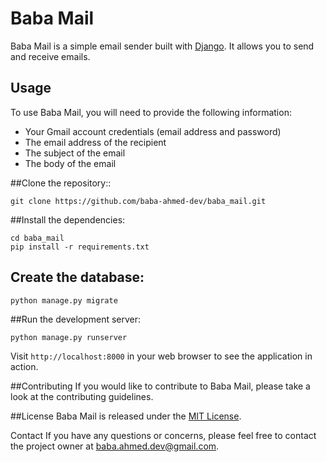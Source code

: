 # Baba Mail

Baba Mail is a simple email sender built with [Django](https://www.djangoproject.com/). It allows you to send and receive emails.

## Usage

To use Baba Mail, you will need to provide the following information:

- Your Gmail account credentials (email address and password)
- The email address of the recipient
- The subject of the email
- The body of the email



##Clone the repository::

```
git clone https://github.com/baba-ahmed-dev/baba_mail.git
```


##Install the dependencies:

```
cd baba_mail
pip install -r requirements.txt
```
## Create the database:
```
python manage.py migrate
```
##Run the development server:
```
python manage.py runserver
```
Visit `http://localhost:8000` in your web browser to see the application in action.

##Contributing
If you would like to contribute to Baba Mail, please take a look at the contributing guidelines.

##License
Baba Mail is released under the [MIT License](LICENSE).

Contact
If you have any questions or concerns, please feel free to contact the project owner at baba.ahmed.dev@gmail.com.



